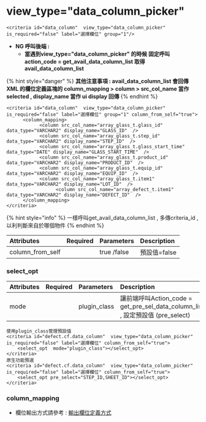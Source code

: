 # view\_type="data\_column\_picker"

```markup
<criteria id="data_column"  view_type="data_column_picker" is_required="false" label="選擇欄位" group="1"/>          
```

* **NG 呼叫後端 :** 
  * **當遇到view\_type="data\_column\_picker" 的時候   固定呼叫 action\_code = get\_avail\_data\_column\_list  取得avail\_data\_column\_list**

{% hint style="danger" %}
**其他注意事項 : avail\_data\_column\_list 會回傳 XML 的欄位定義區塊的  column\_mapping &gt; column &gt; src\_col\_name  當作selected , display\_name 當作 ui display 回傳**
{% endhint %}

```markup
<criteria id="data_column"  view_type="data_column_picker" is_required="false" label="選擇欄位" group="1" column_from_self="true">  
      <column_mapping>
            <column src_col_name="array_glass_t.glass_id" data_type="VARCHAR2" display_name="GLASS_ID"  />
            <column src_col_name="array_glass_t.step_id" data_type="VARCHAR2" display_name="STEP_ID"  />
            <column src_col_name="array_glass_t.glass_start_time" data_type="DATE" display_name="GLASS_START_TIME"  />            
            <column src_col_name="array_glass_t.product_id" data_type="VARCHAR2" display_name="PRODUCT_ID"  />
            <column src_col_name="array_glass_t.equip_id" data_type="VARCHAR2" display_name="EQUIP_ID"  />
            <column src_col_name="array_glass_t.item1" data_type="VARCHAR2" display_name="LOT_ID"  />  
			      <column src_col_name="array_defect_t.item1" data_type="VARCHAR2" display_name="DEFECT_ID"  /> 
      </column_mapping>  
</criteria>      
```

{% hint style="info" %}
一樣呼叫get\_avail\_data\_column\_list , 多傳criteria\_id , 以利判斷來自於哪個物件
{% endhint %}

| Attributes | Required | Parameters | Description |
| :--- | :--- | :--- | :--- |
| column\_from\_self |  | true /false  | 預設值=false |

### select\_opt

| Attributes | Required | Parameters | Description |
| :--- | :--- | :--- | :--- |
| mode |  | plugin\_class | 讓前端呼叫Action\_code = get\_pre\_sel\_data\_column\_list , 設定預設值 \(pre\_select\) |

```markup
使用plugin_class管理預設值
<criteria id="defect.cf.data_column"  view_type="data_column_picker" is_required="false" label="選擇欄位" column_from_self="true">
    <select_opt  mode="plugin_class"></select_opt>
</criteria>
原生功能預選
<criteria id="defect.cf.data_column"  view_type="data_column_picker" is_required="false" label="選擇欄位" column_from_self="true">
    <select_opt pre_select="STEP_ID,SHEET_ID"></select_opt>
</criteria>
```

### column\_mapping

* 欄位輸出方式請參考 :  [輸出欄位定義方式](../../shu-chu-lan-wei-ding-yi-fang-shi.md)

